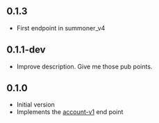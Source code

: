 ## 0.1.3

- First endpoint in summoner_v4

## 0.1.1-dev

- Improve description. Give me those pub points.

## 0.1.0

- Initial version
- Implements the [account-v1](https://developer.riotgames.com/apis#account-v1) end point
